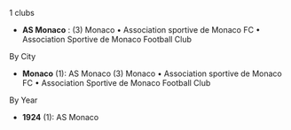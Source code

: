 1 clubs

- **AS Monaco** : (3) Monaco • Association sportive de Monaco FC • Association Sportive de Monaco Football Club




By City

- **Monaco** (1): AS Monaco  (3) Monaco • Association sportive de Monaco FC • Association Sportive de Monaco Football Club




By Year

- **1924** (1):   AS Monaco




